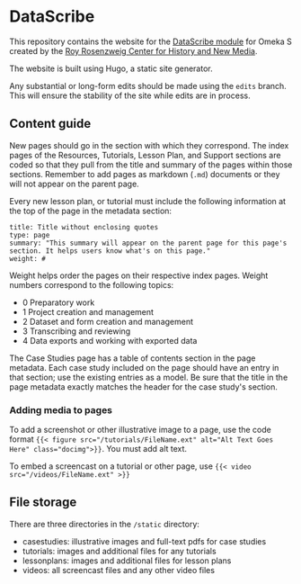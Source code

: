 # DataScribe

This repository contains the website for the [DataScribe module](https://datascribe.tech) for Omeka S created by the [Roy Rosenzweig Center for History and New Media](https://rrchnm.org).

The website is built using Hugo, a static site generator.

Any substantial or long-form edits should be made using the `edits` branch. This will ensure the stability of the site while edits are in process.

## Content guide

New pages should go in the section with which they correspond. The index pages of the Resources, Tutorials, Lesson Plan, and Support sections are coded so that they pull from the title and summary of the pages within those sections. Remember to add pages as markdown (`.md`) documents or they will not appear on the parent page.

Every new lesson plan, or tutorial must include the following information at the top of the page in the metadata section:

```text
title: Title without enclosing quotes
type: page
summary: "This summary will appear on the parent page for this page's section. It helps users know what's on this page."
weight: #
```

Weight helps order the pages on their respective index pages. Weight numbers correspond to the following topics:

- 0 Preparatory work
- 1 Project creation and management
- 2 Dataset and form creation and management
- 3 Transcribing and reviewing
- 4 Data exports and working with exported data

The Case Studies page has a table of contents section in the page metadata. Each case study included on the page should have an entry in that section; use the existing entries as a model. Be sure that the title in the page metadata exactly matches the header for the case study's section.

### Adding media to pages

To add a screenshot or other illustrative image to a page, use the code format `{{< figure src="/tutorials/FileName.ext" alt="Alt Text Goes Here" class="docimg">}}`. You must add alt text.

To embed a screencast on a tutorial or other page, use `{{< video src="/videos/FileName.ext" >}}`

## File storage

There are three directories in the `/static` directory:

- casestudies: illustrative images and full-text pdfs for case studies
- tutorials: images and additional files for any tutorials
- lessonplans: images and additional files for lesson plans
- videos: all screencast files and any other video files
